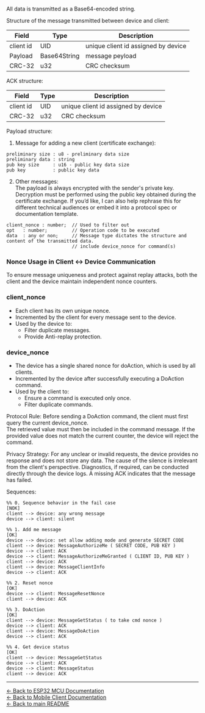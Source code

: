 

All data is transmitted as a Base64-encoded string.

Structure of the message transmitted between device and client:

| Field        | Type         | Description                         |
|--------------|--------------|-------------------------------------|
| client id    | UID          | unique client id assigned by device |
| Payload      | Base64String | message peyload                     |
| CRC-32       | u32          | CRC checksum                        |

ACK structure:

| Field        | Type         | Description                         |
|--------------|--------------|-------------------------------------|
| client id    | UID          | unique client id assigned by device |
| CRC-32       | u32          | CRC checksum                        |

Payload structure:
1. Message for adding a new client (certificate exchange):<br>
```text
preliminary size : u8 - preliminary data size
preliminary data : string
pub key size     : u16 - public key data size 
pub key          : public key data
```

2. Other messages:<br>
The payload is always encrypted with the sender's private key. Decryption must be performed using the public key obtained during the certificate exchange.
If you’d like, I can also help rephrase this for different technical audiences or embed it into a protocol spec or documentation template.<br>
```text
client_nonce : number;  // Used to filter out
opt   : number;         // Operation code to be executed
data  : any or non;     // Message type dictates the structure and content of the transmitted data.
                        // include device_nonce for command(s)
```
### Nonce Usage in Client ↔ Device Communication

To ensure message uniqueness and protect against replay attacks, both the client and the device maintain independent nonce counters.

### client_nonce
- Each client has its own unique nonce.
- Incremented by the client for every message sent to the device.  
- Used by the device to:
  - Filter duplicate messages.
  - Provide Anti-replay protection.

### device_nonce
- The device has a single shared nonce for doAction, which is used by all clients.
- Incremented by the device after successfully executing a DoAction command.  
- Used by the client to:
  - Ensure a command is executed only once.
  - Filter duplicate commands.

Protocol Rule:
Before sending a DoAction command, the client must first query the current device_nonce.  
The retrieved value must then be included in the command message. If the provided value does not match the current counter, the device will reject the command.


Privacy Strategy:
For any unclear or invalid requests, the device provides no response and does not store any data. The cause of the silence is irrelevant from the client's perspective. Diagnostics, if required, can be conducted directly through the device logs. A missing ACK indicates that the message has failed.

Sequences:

    %% 0. Sequence behavior in the fail case
    [NOK]
    client --> device: any wrong message
    device --> client: silent

    %% 1. Add me message
    [OK]
    device --> device: set allow adding mode and generate SECRET CODE
    client --> device: MessageAuthorizeMe ( SECRET CODE, PUB KEY )
    device --> client: ACK
    device --> client: MessageAuthorizeMeGranted ( CLIENT ID, PUB KEY )
    client --> device: ACK
    client --> device: MessageClientInfo
    device --> client: ACK

    %% 2. Reset nonce
    [OK]
    device --> client: MessageResetNonce
    client --> device: ACK

    %% 3. DoAction
    [OK]
    client --> device: MessageGetStatus ( to take cmd nonce )
    device --> client: ACK    
    client --> device: MessageDoAction
    device --> client: ACK

    %% 4. Get device status
    [OK]
    client --> device: MessageGetStatus
    device --> client: ACK
    device --> client: MessageStatus
    client --> device: ACK

---

[← Back to ESP32 MCU Documentation](../../esp32_mcu/README.md)  
[← Back to Mobile Client Documentation](../../mobile_client_MAUI/README.md)  
[← Back to main README](../../README.md)